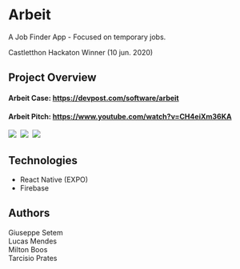 # Arbeit
A Job Finder App - Focused on temporary jobs.

Castletthon Hackaton Winner (10 jun. 2020)

## Project Overview

#### Arbeit Case: https://devpost.com/software/arbeit
#### Arbeit Pitch: https://www.youtube.com/watch?v=CH4eiXm36KA

<img src="https://challengepost-s3-challengepost.netdna-ssl.com/photos/production/software_photos/001/116/793/datas/gallery.jpg"/>  <img src="https://challengepost-s3-challengepost.netdna-ssl.com/photos/production/software_photos/001/116/787/datas/gallery.jpg"/>  <img src="https://challengepost-s3-challengepost.netdna-ssl.com/photos/production/software_photos/001/116/790/datas/gallery.jpg"/>

## Technologies
  - React Native (EXPO)
  - Firebase
  
 ## Authors
 Giuseppe Setem<br/>
 Lucas Mendes<br/>
 Milton Boos<br/>
 Tarcisio Prates
